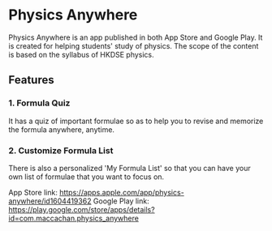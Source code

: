 # Physics Anywhere

Physics Anywhere is an app published in both App Store and Google Play. It is created for helping students' study of physics. The scope of the content is based on the syllabus of HKDSE physics.

## Features

### 1. Formula Quiz

It has a quiz of important formulae so as to help you to revise and memorize the formula anywhere, anytime.  

### 2. Customize Formula List

There is also a personalized 'My Formula List' so that you can have your own list of formulae that you want to focus on. 

App Store link: https://apps.apple.com/app/physics-anywhere/id1604419362 
Google Play link: https://play.google.com/store/apps/details?id=com.maccachan.physics_anywhere 
